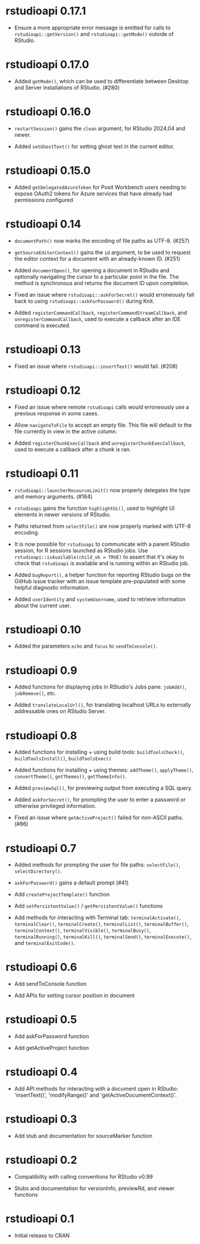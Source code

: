 # rstudioapi 0.17.1

* Ensure a more appropriate error message is emitted for calls to
  `rstudioapi::getVersion()` and `rstudioapi::getMode()` outside
  of RStudio.


# rstudioapi 0.17.0

* Added `getMode()`, which can be used to differentiate between Desktop
  and Server installations of RStudio. (#280)


# rstudioapi 0.16.0

* `restartSession()` gains the `clean` argument, for RStudio 2024.04
  and newer.

* Added `setGhostText()` for setting ghost text in the current editor.


# rstudioapi 0.15.0

* Added `getDelegatedAzureToken` for Posit Workbench users needing to expose 
  OAuth2 tokens for Azure services that have already had permissions configured


# rstudioapi 0.14

* `documentPath()` now marks the encoding of file paths as UTF-8. (#257)

* `getSourceEditorContext()` gains the `id` argument, to be used to request
  the editor context for a document with an already-known ID. (#251)
  
* Added `documentOpen()`, for opening a document in RStudio and optionally
  navigating the cursor to a particular point in the file. The method is
  synchronous and returns the document ID upon completion.

* Fixed an issue where `rstudioapi::askForSecret()` would erroneously fall back
  to using `rstudioapi::askForPassword()` during Knit.

* Added `registerCommandCallback`, `registerCommandStreamCallback`, and
  `unregisterCommandCallback`, used to execute a callback after an IDE command
  is executed.
  

# rstudioapi 0.13

* Fixed an issue where `rstudioapi::insertText()` would fail. (#208)


# rstudioapi 0.12

* Fixed an issue where remote `rstudioapi` calls would erroneously use
  a previous response in some cases.
  
* Allow `navigateToFile` to accept an empty file. This file will default to the file
  currently in view in the active column.

* Added `registerChunkExecCallback` and `unregisterChunkExecCallback`, used to
  execute a callback after a chunk is ran.


# rstudioapi 0.11

* `rstudioapi::launcherResourceLimit()` now properly delegates the type
  and memory arguments. (#164)

* `rstudioapi` gains the function `highlightUi()`, used to highlight UI
  elements in newer versions of RStudio.
  
* Paths returned from `selectFile()` are now properly marked with
  UTF-8 encoding.

* It is now possible for `rstudioapi` to communicate with a parent RStudio
  session, for R sessions launched as RStudio jobs. Use
  `rstudioapi::isAvailable(child_ok = TRUE)` to assert that it's okay to check
  that `rstudioapi` is available and is running within an RStudio job.

* Added `bugReport()`, a helper function for reporting RStudio bugs
  on the GitHub issue tracker with an issue template pre-populated
  with some helpful diagnostic information.

* Added `userIdentity` and `systemUsername`, used to retrieve information about
  the current user.


# rstudioapi 0.10

* Added the parameters `echo` and `focus` to `sendToConsole()`.


# rstudioapi 0.9

* Added functions for displaying jobs in RStudio's Jobs pane: `jobAdd()`, `jobRemove()`, etc.

* Added `translateLocalUrl()`, for translating localhost URLs to externally addressable ones on RStudio Server.


# rstudioapi 0.8

* Added functions for installing + using build tools:
  `buildToolsCheck()`, `buildToolsInstall()`, `buildToolsExec()`
  
* Added functions for installing + using themes: `addTheme()`, `applyTheme()`,
  `convertTheme()`, `getThemes()`, `getThemeInfo()`.

* Added `previewSql()`, for previewing output from executing a SQL query.

* Added `askForSecret()`, for prompting the user to enter a password or otherwise privileged information.

* Fixed an issue where `getActiveProject()` failed for non-ASCII paths. (#86)

# rstudioapi 0.7

* Added methods for prompting the user for file paths: `selectFile()`,
  `selectDirectory()`.

* `askForPassword()` gains a default prompt (#41)

* Add `createProjectTemplate()` function

* Add `setPersistentValue()` / `getPersistentValue()` functions

* Add methods for interacting with Terminal tab:
  `terminalActivate()`, `terminalClear()`, `terminalCreate()`, `terminalList()`,
  `terminalBuffer()`, `terminalContext()`, `terminalVisible()`, `terminalBusy()`,
  `terminalRunning()`, `terminalKill()`, `terminalSend()`, `terminalExecute()`,
  and `terminalExitCode()`.


# rstudioapi 0.6

* Add sendToConsole function

* Add APIs for setting cursor position in document


# rstudioapi 0.5

* Add askForPassword function

* Add getActiveProject function


# rstudioapi 0.4

* Add API methods for interacting with a document open in RStudio: 'insertText()', 'modifyRange()' and 'getActiveDocumentContext()'.


# rstudioapi 0.3

* Add stub and documentation for sourceMarker function


# rstudioapi 0.2

* Compatibility with calling conventions for RStudio v0.99

* Stubs and documentation for versionInfo, previewRd, and viewer functions


# rstudioapi 0.1

* Initial release to CRAN
